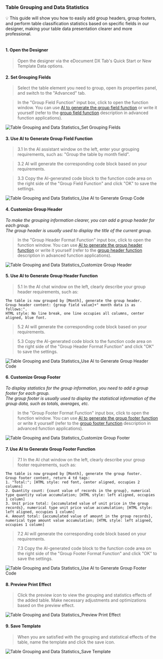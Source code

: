 <h5 id="start"></h5>

### Table Grouping and Data Statistics

<aside>
💡 This guide will show you how to easily add group headers, group footers, and perform table classification statistics based on specific fields in our designer, making your table data presentation clearer and more professional.
</aside>
<br>

#### 1. Open the Designer

> Open the designer via the eDocument DX Tab's Quick Start or New Template Data options.

#### 2. Set Grouping Fields

> Select the table element you need to group, open its properties panel, and switch to the "Advanced" tab. <br/>

> In the "Group Field Function" input box, click to open the function window. You can use [AI to generate the group field function](#ai-group1) or write it yourself (refer to the <a href="/#/zh-cn/ad-highlevel.md#self-group1" target="_blank">group field function</a> description in advanced function applications).

![Table Grouping and Data Statistics_Set Grouping Fields](../_images/zh-cn/表格分组以及数据统计_设定分组字段.gif)

<div id="ai-group1"></div>

#### 3. Use AI to Generate Group Field Function
> 3.1 In the AI assistant window on the left, enter your grouping requirements, such as: "Group the table by month field".

> 3.2 AI will generate the corresponding code block based on your requirements.

> 3.3 Copy the AI-generated code block to the function code area on the right side of the "Group Field Function" and click "OK" to save the settings.

![Table Grouping and Data Statistics_Use AI to Generate Group Code](../_images/zh-cn/表格分组以及数据统计_利用AI生成分组代码.gif)

<div id="self-group1"></div>

#### 4. Customize Group Header
*To make the grouping information clearer, you can add a group header for each group. <br/>
The group header is usually used to display the title of the current group.* <br/>
> In the "Group Header Format Function" input box, click to open the function window. You can use [AI to generate the group header function](#ai-group2) or write it yourself (refer to the <a href="/#/zh-cn/ad-highlevel.md#self-group2" target="_blank">group header function</a> description in advanced function applications).

![Table Grouping and Data Statistics_Customize Group Header](../_images/zh-cn/表格分组以及数据统计_自定义分组头.gif)

<div id="ai-group2"></div>

#### 5. Use AI to Generate Group Header Function
> 5.1 In the AI chat window on the left, clearly describe your group header requirements, such as: <br/>

```
The table is now grouped by [Month], generate the group header.
Group header content: {group field value}+" month data is as follows:".
HTML style: No line break, one line occupies all columns, center aligned, blue font.
```

> 5.2 AI will generate the corresponding code block based on your requirements. <br/>

> 5.3 Copy the AI-generated code block to the function code area on the right side of the "Group Header Format Function" and click "OK" to save the settings. <br/>

![Table Grouping and Data Statistics_Use AI to Generate Group Header Code](../_images/zh-cn/表格分组以及数据统计_利用AI生成分组头代码.gif)

#### 6. Customize Group Footer
*To display statistics for the group information, you need to add a group footer for each group. <br/>
The group footer is usually used to display the statistical information of the group data, such as totals, averages, etc.* <br/>

> In the "Group Footer Format Function" input box, click to open the function window. You can use [AI to generate the group footer function](#ai-group3) or write it yourself (refer to the <a href="/#/zh-cn/ad-highlevel.md#self-group3" target="_blank">group footer function</a> description in advanced function applications).

![Table Grouping and Data Statistics_Customize Group Footer](../_images/zh-cn/表格分组以及数据统计_自定义分组脚.gif)

<div id="ai-group3"></div>

#### 7. Use AI to Generate Group Footer Function
> 7.1 In the AI chat window on the left, clearly describe your group footer requirements, such as: <br/>

```
The table is now grouped by [Month], generate the group footer.
Group footer content, return 4 td tags:
1. "Total:"; [HTML style: red font, center aligned, occupies 2 columns]
2. Quantity count: {count value of records in the group}, numerical type quantity value accumulation; [HTML style: left aligned, occupies 1 column]
3. Unit price total: {accumulated value of unit price in the group records}, numerical type unit price value accumulation; [HTML style: left aligned, occupies 1 column]
4. Amount total: {accumulated value of amount in the group records}, numerical type amount value accumulation; [HTML style: left aligned, occupies 1 column]
```

> 7.2 AI will generate the corresponding code block based on your requirements. <br/>

> 7.3 Copy the AI-generated code block to the function code area on the right side of the "Group Footer Format Function" and click "OK" to save the settings. <br/>

![Table Grouping and Data Statistics_Use AI to Generate Group Footer Code](../_images/zh-cn/表格分组以及数据统计_利用AI生成分组脚代码.gif)

#### 8. Preview Print Effect
> Click the preview icon to view the grouping and statistics effects of the added table. Make necessary adjustments and optimizations based on the preview effect.

![Table Grouping and Data Statistics_Preview Print Effect](../_images/zh-cn/表格分组以及数据统计_预览打印效果.gif)

#### 9. Save Template
> When you are satisfied with the grouping and statistical effects of the table, name the template and click the save icon.

![Table Grouping and Data Statistics_Save Template](../_images/zh-cn/表格分组以及数据统计_保存模板.gif)